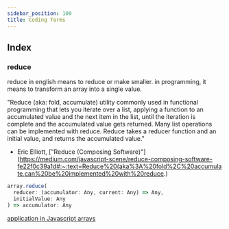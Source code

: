 ```yaml
---
sidebar_position: 100
title: Coding Terms
---
```


## Index


### reduce 

reduce in english means to reduce or make smaller.
in programming, it means to transform an array into a single value.

"Reduce (aka: fold, accumulate) utility commonly used in functional programming that lets you iterate over a list, applying a function to an accumulated value and the next item in the list, until the iteration is complete and the accumulated value gets returned. Many list operations can be implemented with reduce. Reduce takes a reducer function and an initial value, and returns the accumulated value." 
- Eric Elliott, ["Reduce (Composing Software)"](https://medium.com/javascript-scene/reduce-composing-software-fe22f0c39a1d#:~:text=Reduce%20(aka%3A%20fold%2C%20accumulate,can%20be%20implemented%20with%20reduce.)

```javascript
array.reduce(
  reducer: (accumulator: Any, current: Any) => Any,
  initialValue: Any
) => accumulator: Any
```

[application in Javascript arrays](02-Javascript.md#5-use-reduce-for-complex-array-transformations)
